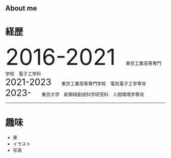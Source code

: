 ## About me
# 経歴
<span style="font-size: 500%;">2016-2021</span>　　
東京工業高等専門学校　電子工学科  
<span style="font-size: 200%;">2021-2023</span>　　
東京工業高等専門学校　電気電子工学専攻  
<span style="font-size: 200%;">2023-</span>　　
東京大学　新領域創成科学研究科　人間環境学専攻  

------
# 趣味
* 車
* イラスト
* 写真

